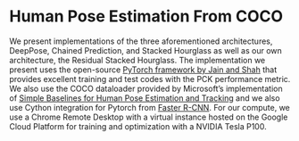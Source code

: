 # Human Pose Estimation From COCO
We present implementations of the three aforementioned architectures, DeepPose, Chained Prediction, and Stacked Hourglass as well as our own architecture, the Residual Stacked Hourglass. The implementation we present uses the open-source [PyTorch framework by Jain and Shah](https://github.com/Naman-ntc/Pytorch-Human-Pose-Estimation) that provides excellent training and test codes with the PCK performance metric. We also use the COCO dataloader provided by Microsoft’s implementation of [Simple Baselines for Human Pose Estimation and Tracking](https://github.com/Microsoft/human-pose-estimation.pytorch) and we also use Cython integration for Pytorch from [Faster R-CNN]( https://github.com/rbgirshick/py-faster-rcnn).  For our compute, we use a Chrome Remote Desktop with a virtual instance hosted on the Google Cloud Platform for training and optimization with a NVIDIA Tesla P100.